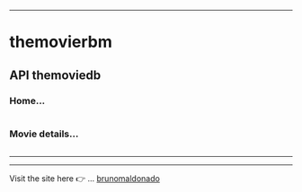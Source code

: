 ------------
# themovierbm
## API themoviedb

### Home...
<p align="center">
  <img src="./src/assets/homeScreen.png" alt="" width="auto">
  
   <!-- [![image](https://www.linkpicture.com/q/home_7.png)](https://www.linkpicture.com/view.php?img=LPic63658663bc5601437904782) -->
  
</p>

### Movie details...
<p align="center">
  <img src="./src/assets/detailScreen.png" alt="" width="auto">
</p>

------------
------------
Visit the site here 👉  ... [brunomaldonado](https://brunomaldonado.github.io/themovierbm/#home)
